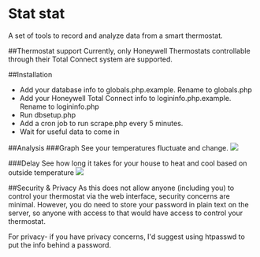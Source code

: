 # Stat stat
A set of tools to record and analyze data from a smart thermostat.

##Thermostat support
Currently, only Honeywell Thermostats controllable through their Total Connect system are supported. 

##Installation
* Add your database info to globals.php.example. Rename to globals.php
* Add your Honeywell Total Connect info to logininfo.php.example. Rename to logininfo.php
* Run dbsetup.php
* Add a cron job to run scrape.php every 5 minutes.
* Wait for useful data to come in

##Analysis
###Graph
See your temperatures fluctuate and change.
![](http://jamesnw.github.io/statstat/images/graph.png)

###Delay
See how long it takes for your house to heat and cool based on outside temperature
![](http://jamesnw.github.io/statstat/images/delay.png)

##Security & Privacy
As this does not allow anyone (including you) to control your thermostat via the web interface, security concerns are minimal. However, you do need to store your password in plain text on the server, so anyone with access to that would have access to control your thermostat.

For privacy- if you have privacy concerns, I'd suggest using htpasswd to put the info behind a password.
